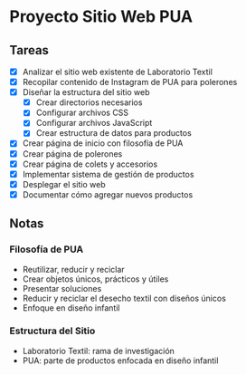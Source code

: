 # Proyecto Sitio Web PUA

## Tareas

- [x] Analizar el sitio web existente de Laboratorio Textil
- [x] Recopilar contenido de Instagram de PUA para polerones
- [x] Diseñar la estructura del sitio web
  - [x] Crear directorios necesarios
  - [x] Configurar archivos CSS
  - [x] Configurar archivos JavaScript
  - [x] Crear estructura de datos para productos
- [x] Crear página de inicio con filosofía de PUA
- [x] Crear página de polerones
- [x] Crear página de colets y accesorios
- [x] Implementar sistema de gestión de productos
- [x] Desplegar el sitio web
- [x] Documentar cómo agregar nuevos productos

## Notas

### Filosofía de PUA
- Reutilizar, reducir y reciclar
- Crear objetos únicos, prácticos y útiles
- Presentar soluciones
- Reducir y reciclar el desecho textil con diseños únicos
- Enfoque en diseño infantil

### Estructura del Sitio
- Laboratorio Textil: rama de investigación
- PUA: parte de productos enfocada en diseño infantil
